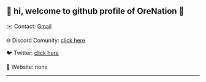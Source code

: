 👋 hi, welcome to github profile of OreNation 👋
-----------------------------------------
✉️ Contact: [Gmail](mailto:orenationstudios@gmail.com)

🌐 Discord Comunity: [click here](https://discord.gg/AsPhVW63Gw)

🐦 Twitter: [click here](https://twitter.com)

📰 Website: none

-----------------------------------------
